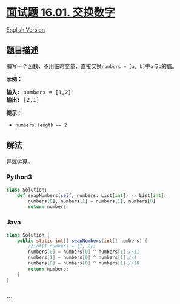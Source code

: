 # [面试题 16.01. 交换数字](https://leetcode-cn.com/problems/swap-numbers-lcci)

[English Version](/lcci/16.01.Swap%20Numbers/README_EN.md)

## 题目描述

<!-- 这里写题目描述 -->
<p>编写一个函数，不用临时变量，直接交换<code>numbers = [a, b]</code>中<code>a</code>与<code>b</code>的值。</p>
<p><strong>示例：</strong></p>
<pre><strong>输入:</strong> numbers = [1,2]
<strong>输出:</strong> [2,1]
</pre>
<p><strong>提示：</strong></p>
<ul>
<li><code>numbers.length == 2</code></li>
</ul>

## 解法

<!-- 这里可写通用的实现逻辑 -->

异或运算。

<!-- tabs:start -->

### **Python3**

<!-- 这里可写当前语言的特殊实现逻辑 -->

```python
class Solution:
    def swapNumbers(self, numbers: List[int]) -> List[int]:
        numbers[0], numbers[1] = numbers[1], numbers[0]
        return numbers
```

### **Java**

<!-- 这里可写当前语言的特殊实现逻辑 -->

```java
class Solution {
    public static int[] swapNumbers(int[] numbers) {
        //int[] numbers = {1, 2};
        numbers[0] = numbers[0] ^ numbers[1];//11
        numbers[1] = numbers[0] ^ numbers[1];//1
        numbers[0] = numbers[0] ^ numbers[1];//10
        return numbers;
    }
}
```

### **...**

```

```

<!-- tabs:end -->
